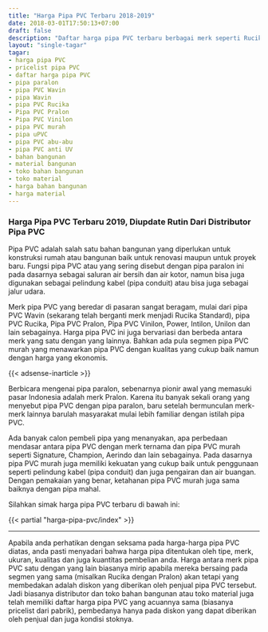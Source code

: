 ```yaml
---
title: "Harga Pipa PVC Terbaru 2018-2019"
date: 2018-03-01T17:50:13+07:00
draft: false
description: "Daftar harga pipa PVC terbaru berbagai merk seperti Rucika, Pralon, Vinilon, Intilon, dan lain-lain. Diupdate secara rutin untuk kebutuhan proyek anda"
layout: "single-tagar"
tagar:
- harga pipa PVC
- pricelist pipa PVC
- daftar harga pipa PVC
- pipa paralon
- pipa PVC Wavin
- pipa Wavin
- pipa PVC Rucika
- Pipa PVC Pralon
- Pipa PVC Vinilon
- pipa PVC murah
- pipa uPVC
- pipa PVC abu-abu
- pipa PVC anti UV
- bahan bangunan
- material bangunan
- toko bahan bangunan
- toko material
- harga bahan bangunan
- harga material
---
```


### Harga Pipa PVC Terbaru 2019, Diupdate Rutin Dari Distributor Pipa PVC

Pipa PVC adalah salah satu bahan bangunan yang diperlukan untuk konstruksi rumah atau bangunan baik untuk renovasi maupun untuk proyek baru. Fungsi pipa PVC atau yang sering disebut dengan pipa paralon ini pada dasarnya sebagai saluran air bersih dan air kotor, namun bisa juga digunakan sebagai pelindung kabel (pipa conduit) atau bisa juga sebagai jalur udara. 

Merk pipa PVC yang beredar di pasaran sangat beragam, mulai dari pipa PVC Wavin (sekarang telah berganti merk menjadi Rucika Standard), pipa PVC Rucika, Pipa PVC Pralon, Pipa PVC Vinilon, Power, Intilon, Unilon dan lain sebagainya. Harga pipa PVC ini juga bervariasi dan berbeda antara merk yang satu dengan yang lainnya. Bahkan ada pula segmen pipa PVC murah yang menawarkan pipa PVC dengan kualitas yang cukup baik namun dengan harga yang ekonomis. 

{{< adsense-inarticle >}}

Berbicara mengenai pipa paralon, sebenarnya pionir awal yang memasuki pasar Indonesia adalah merk Pralon. Karena itu banyak sekali orang yang menyebut pipa PVC dengan pipa paralon, baru setelah bermunculan merk-merk lainnya barulah masyarakat mulai lebih familiar dengan istilah pipa PVC.

Ada banyak calon pembeli pipa yang menanyakan, apa perbedaan mendasar antara pipa PVC dengan merk ternama dan pipa PVC murah seperti Signature, Champion, Aerindo dan lain sebagainya. Pada dasarnya pipa PVC murah juga memiliki kekuatan yang cukup baik untuk penggunaan seperti pelindung kabel (pipa conduit) dan juga pengairan dan air buangan. Dengan pemakaian yang benar, ketahanan pipa PVC murah juga sama baiknya dengan pipa mahal.

Silahkan simak harga pipa PVC terbaru di bawah ini:

{{< partial "harga-pipa-pvc/index" >}}

---

Apabila anda perhatikan dengan seksama pada harga-harga pipa PVC diatas, anda pasti menyadari bahwa harga pipa ditentukan oleh tipe, merk, ukuran, kualitas dan juga kuantitas pembelian anda. Harga antara merk pipa PVC satu dengan yang lain biasanya mirip apabila mereka bersaing pada segmen yang sama (misalkan Rucika dengan Pralon) akan tetapi yang membedakan adalah diskon yang diberikan oleh penjual pipa PVC tersebut. Jadi biasanya distributor dan toko bahan bangunan atau toko material juga telah memiliki daftar harga pipa PVC yang acuannya sama (biasanya pricelist dari pabrik), pembedanya hanya pada diskon yang dapat diberikan oleh penjual dan juga kondisi stoknya.